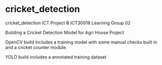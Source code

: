 # cricket_detection
cricket_detection
ICT Project B
ICT30018 Learning Group 02

Building a Cricket Detection Model for Agri House Project

OpenCV build includes a training model with some manual checks built in and a cricket counter module.

YOLO build includes a annotated training dataset 
